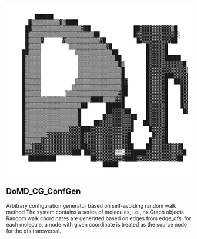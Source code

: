 <div style="background: #fff; padding: 10px;">
<pre>
        ██████                                                                            
      █▒▒▒▒▒▒▒▒▒▓▒████                                           ████████████████████
     ██▒▒▒▒▒▒▒▒▒▒▒▒▒▒▒▒▓██              ██▓▓▓▓▓▓▓▓▓▓▒█         ██▓▓▓▓▓▓▓▓▓▓▓▓▓▓▓▒ ▓  ▓██     
     █▒▒▒▒▒▒▒▒▒▒▒▒▒▒▒▒▒▒▒▒▒██           █▓▓▓▓▓▓▓▓▓▓▓▓█░        █▓▓▓▓▓▓▓▓▓▓▓▓▓▓▓▓▓▓▓▓▓ ▓▓█   
     █▒▒▒▒▓      ▓▒▒▒▒▒▒▒▒▒▒▒▓█          █▓▓▓▓▓▓▓▓▓▓██          ████▓▓▓▓▓██████████▓▓▓▓▓▒██         
     █▒▒▒▒         ▒▒▒▒▒▒▒▒▒▒▒▒▓█           █▓▓▓▓▓█                █▓▓▓▓▓█         ██▓▓▓▓▓▓█ 
    ██▒▒▒▒           ▒▒▒▒▒▒▒▒▒▒▒▒██         █▓▓▓▓▓█                █▓▓▓▓▓█           █▓▓▓▓▓▓██ 
    █▒▒▒▒▒            ▒▒▒▒▒▒▒▒▒▒▒▒██        █▓▓▓▓▓█████       ██████▓▓▓▓▓█            ██▓▓▓▓▓██
    █▒▒▒▒▒            ▒▒▒▒▒▒▒▒▒▒▒▒▒█▒       █▓▓▓▓▓▓▓▓▓▓▓█   ██▓▓▓▓▓▓▓▓▓▓▓█              █▓▓▓▓▓█
    █▒▒▒▒▒            ▒▒▒▒▒▒▒▒▒▒▒▒▒▒█       █▓▓▓▓▓▓▓▓▓▓▓▓▒██▓▓▓▓▓▓▓▓▓▓▓▓▓█              ██▓▓▓▓█
    █▒▒▒▒▒            ▒▒▒▒▒▒▒▒▒▒▒▒▒▒█       █▓▓▓▓▓███▓▓▓▓▓▓▓▓▓▓▓▓███▓▓▓▓▓█              ██▓▓▓▓█
    █▒▒▒▒▒           ▒▒▒▒▒▒▒▒▒▒▒▒▒▒▒█▓      █▓▓▓▓▓█  ██▓▓▓▓▓▓▓▓██  █▓▓▓▓▓█              ██▓▓▓▓█
    █▒▒▒▒▒          ▒▒▒▒▒▒▒▒▒▒▒▒▒▒▒▒██      █▓▓▓▓▓█    █▓▓▓▓▓██    █▓▓▓▓▓█              ██▓▓▓▓█
    █▒▒▒▒▒        ▒▒▒▒▒▒▒▒▒▒▒▒▒▒▒▒▒▓██      █▓▓▓▓▓█    █▓▓▓▓▓█     █▓▓▓▓▓█              ██▓▓▓▓█
    █▒▒▒▒▒▒▒▒▒▒▒▒▒▒▒▒▒▒▒▒▒████▒▒▒▒▓▓█       █▓▓▓▓▓█    █▓▓▓▓▓█     █▓▓▓▓▓█              ██▓▓▓▓█
    █▒▒▒▒▒▒▒▒▒▒▒▒▒▒▒▒▒▒██      ██████       █▓▓▓▓▓█    █▓▓▓▓▓█     █▓▓▓▓▓█              ██▓▓▓▓█
    █▒▒▒▒▒▒▒▒▒▒▒▒▒▒▒▒▒█        ██▓▓▓▓██     █▓▓▓▓▓█     █▓▓▓██     █▓▓▓▓▓█              ██▓▓▓▓█
    █▒▒▒▒▒▒▒▒▒▒▒▒▒▒▒▒▒█       █▓▓▓▓▓▓▓▓██   █▓▓▓▓▓█                █▓▓▓▓▓█              ██▓▓▓▓█
    █▒▒▒▒▒▒▒▒▒▒▒▒▒▒▒▒▒█    ██▓▓▓▓▓▓▓▓▓▓█   ██▓▓▓▓▓█                █▓▓▓▓▓█             ██▓▓▓▓▓█
    █▒▒▒▒▒▒▒▒▒▒▒▒▒▒▓▓▓▓███▓▓▓▓▓▓▓▓▓▓▓▓▓█     █▓▓▓▓█                █▓▓▓▓▓█            █▓▓▓▓▓▓█
    █▒▒▒▒▒▒▒▓▓▓▓▓▓▓▓▓▓▓█▓▓▓▓▓▓▓▓▓▓▓▓▓▓█       █▓▓▓█                █▓▓▓▓▓█          ██▓▓▓▓▓▓█
    █▒▒▒▒▒▓▓▓▓▓▓▓▓▓▓▓▓▓█▓▓▓▓▓▓▓▓▓▓▓▓▓▓█      █▓▓▓▓█                █▓▓▓▓▓█         █▓▓▓▓▓▓█▓ 
    █▒▒▓▓▓▓▓▓▓▓▓▓▓▓▓▓▓▓██▓▓▓▓▓▓▓▓▓▓▓▓▓██    ██▓▓▓▓▓▓▓▓▓█      █▓▓▓▓▓▓▓▓▓▓▓▓▓▓▓▓▓▓▓▓▓▓▓▓▓▓█ 
    █▓▓▓▓▓▓▓▓▓▓▓▓▓▓▓███ ██▓▓▓▓▓▓▓▓░░░▓▓█████▓▓▓▓▓▓▓▓▓▓▓▓█    █▓▓▓▓▓▓▓▓▓▓▓▓▓▓▓▓▓▓▓▓▓▓▓▓▓██   
      █████████           ██▓▓▓▓▓▓▓▓▓████▓▓▓▓▓▓▓▓▓▓▓▓▓██      ██▓▓▓▓▓▓▓▓▓▓▓▓▓▓▓▓▓▓▓▓▒██     
                              █████                                                        
</pre></div>


## DoMD_CG_ConfGen
Arbitrary configuration generator based on self-avoiding random walk method
The system contains a series of molecules, i.e., nx.Graph objects
Random walk coordinates are generated based on edges from edge_dfs, for each molecule,
a node with given coordinate is treated as the source node for the dfs transversal.
